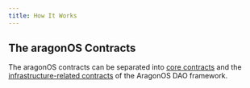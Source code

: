 ```yaml
---
title: How It Works
---
```


## The aragonOS Contracts

The aragonOS contracts can be separated into [core contracts](01-the-core-contracts/index.md) and the [infrastructure-related contracts](02-the-dao-framework/index.md) of the AragonOS DAO framework.
